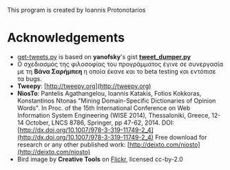 This program is created by Ioannis Protonotarios

# Acknowledgements

* [get-tweets.py](https://github.com/Protonotarios/get-tweets/blob/master/get-tweets.py)
is based on **yanofsky**'s gist **[tweet_dumper.py](https://gist.github.com/yanofsky/5436496)**
* Ο σχεδιασμός της φιλοσοφίας του προγράμματος έγινε σε συνεργασία με τη 
**Βάνα Σαρήμπεη** η οποία έκανε και το beta testing και εντόπισε τα bugs.
* **Tweepy**: [http://tweepy.org](http://tweepy.org)
* **NiosTo**: 
Pantelis Agathangelou, Ioannis Katakis, Fotios Kokkoras, Konstantinos Ntonas
"Mining Domain-Specific Dictionaries of Opinion Words". In Proc. of the  15th
International Conference on Web Information System Engineering (WISE 2014),
Thessaloniki, Greece, 12-14 October, LNCS 8786, Springer, pp 47-62, 2014.
DOI: [http://dx.doi.org/10.1007/978-3-319-11749-2_4](http://dx.doi.org/10.1007/978-3-319-11749-2_4)
Free download for research or any other published work: [http://deixto.com/niosto](http://deixto.com/niosto)
* Bird image by **Creative Tools** on [Flickr](https://www.flickr.com/photos/creative_tools/5360884710), licensed cc-by-2.0